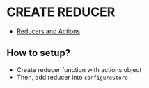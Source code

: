 # CREATE REDUCER

- [Reducers and Actions](https://redux.js.org/usage/migrating-to-modern-redux#reducers-and-actions-with-createslice)

## How to setup?

- Create reducer function with actions object
- Then, add reducer into `configureStore`
